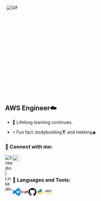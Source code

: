 <img align="right" alt="GIF" src="https://github.com/abhisheknaiidu/abhisheknaiidu/blob/master/code.gif?raw=true" width="500" height="320" />

##  AWS Engineer☁️

- 🌱 Lifelong learning continues.

- ⚡ Fun fact: bodybuilding🏋️ and trekking⛰️

### 📩 Connect with me:

[<img align="left" alt="linkedin | LinkedIn" width="24px" src="https://raw.githubusercontent.com/peterthehan/peterthehan/master/assets/linkedin.svg" />][linkedin]
[<img align="left" height="24" width="24" src="https://cdn.jsdelivr.net/npm/simple-icons@v4/icons/gmail.svg" />][gmail]


<br />


[linkedin]: https://www.linkedin.com/in/yi%C4%9Fit-aslantekin-605600218/
[gmail]: mailto:92yigitaslantekin@gmail.com
<br />

### 🔧 Languages and Tools:

[<img align="left" alt="Visual Studio Code" width="26px" src="https://raw.githubusercontent.com/github/explore/80688e429a7d4ef2fca1e82350fe8e3517d3494d/topics/visual-studio-code/visual-studio-code.png" />][vsCode]
[<img align="left" alt="Git" width="26px" src="https://raw.githubusercontent.com/github/explore/80688e429a7d4ef2fca1e82350fe8e3517d3494d/topics/git/git.png" />][git]
[<img align="left" alt="GitHub" width="26px" src="https://raw.githubusercontent.com/github/explore/78df643247d429f6cc873026c0622819ad797942/topics/github/github.png" />][github]
[<img align="left" alt="Python" width="26px" src="https://raw.githubusercontent.com/github/explore/cebd63002168a05a6a642f309227eefeccd92950/topics/python/python.png" />][python]
[<img align="left" alt="AWS" width="26px" src="https://raw.githubusercontent.com/github/explore/cebd63002168a05a6a642f309227eefeccd92950/topics/aws/aws.png" />][AWS]

<br />

[vsCode]: https://code.visualstudio.com/
[git]: https://git-scm.com/
[github]: https://github.com/IbrahimTalha0
[python]: https://www.python.org/
[AWS]: https://aws.amazon.com
<br />
<br />
